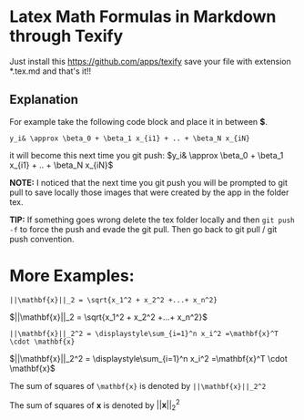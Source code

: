 # Latex Math Formulas in Markdown through Texify 
Just install this https://github.com/apps/texify save your file with extension *.tex.md and that's it!!

## Explanation
For example take the following code block and place it in between **\$**. 
```
y_i& \approx \beta_0 + \beta_1 x_{i1} + .. + \beta_N x_{iN}
```
it will become this next time you git push:
$y_i& \approx \beta_0 + \beta_1 x_{i1} + .. + \beta_N x_{iN}$

**NOTE:** I noticed that the next time you git push you will be prompted to git pull to save locally those images that were created by the app in the folder tex.

**TIP:** If something goes wrong delete the tex folder locally and then `git push -f` to force the push and evade the git pull. Then go back to git pull / git push convention.  

# More Examples:
```
||\mathbf{x}||_2 = \sqrt{x_1^2 + x_2^2 +...+ x_n^2}
```
$||\mathbf{x}||_2 = \sqrt{x_1^2 + x_2^2 +...+ x_n^2}$

```
||\mathbf{x}||_2^2 = \displaystyle\sum_{i=1}^n x_i^2 =\mathbf{x}^T \cdot \mathbf{x}
```
$||\mathbf{x}||_2^2 = \displaystyle\sum_{i=1}^n x_i^2 =\mathbf{x}^T \cdot \mathbf{x}$

The sum of squares of `\mathbf{x}` is denoted by `||\mathbf{x}||_2^2`

The sum of squares of $\mathbf{x}$ is denoted by $||\mathbf{x}||_2^2$

